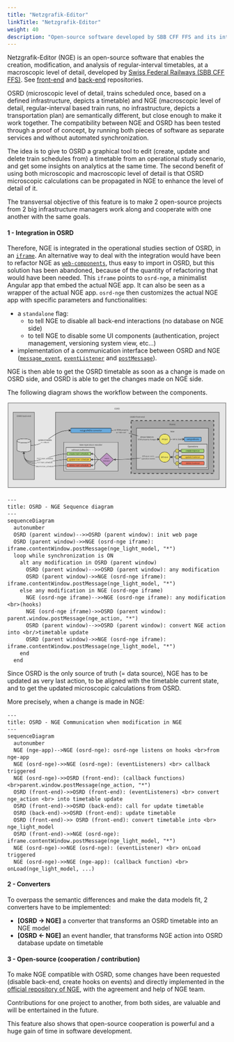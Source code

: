 ```yaml
---
title: "Netzgrafik-Editor"
linkTitle: "Netzgrafik-Editor"
weight: 40
description: "Open-source software developed by SBB CFF FFS and its integration in OSRD"
---
```


Netzgrafik-Editor (NGE) is an open-source software that enables the creation, modification, and analysis of regular-interval timetables, at a macroscopic level of detail, developed by [Swiss Federal Railways (SBB CFF FFS)](https://www.sbb.ch/). See [front-end](https://github.com/SchweizerischeBundesbahnen/netzgrafik-editor-frontend) and [back-end](https://github.com/SchweizerischeBundesbahnen/netzgrafik-editor-backend) repositories.

OSRD (microscopic level of detail, trains scheduled once, based on a defined infrastructure, depicts a timetable) and NGE (macroscopic level of detail, regular-interval based train runs, no infrastructure, depicts a transportation plan) are semantically different, but close enough to make it work together.
The compatibility between NGE and OSRD has been tested through a proof of concept, by running both pieces of software as separate services and without automated synchronization.

The idea is to give to OSRD a graphical tool to edit (create, update and delete train schedules from) a timetable from an operational study scenario, and get some insights on analytics at the same time. The second benefit of using both microscopic and macroscopic level of detail is that OSRD microscopic calculations can be propagated in NGE to enhance the level of detail of it.

The transversal objective of this feature is to make 2 open-source projects from 2 big infrastructure managers work along and cooperate with one another with the same goals.

#### 1 - Integration in OSRD

Therefore, NGE is integrated in the operational studies section of OSRD, in an [`iframe`](https://developer.mozilla.org/fr/docs/Web/HTML/Element/iframe). An alternative way to deal with the integration would have been to refactor NGE as [`web-components`](https://developer.mozilla.org/fr/docs/Web/API/Web_components), thus easy to import in OSRD, but this solution has been abandoned, because of the quantity of refactoring that would have been needed. This `iframe` points to `osrd-nge`, a minimalist Angular app that embed the actual NGE app. It can also be seen as a wrapper of the actual NGE app. `osrd-nge` then customizes the actual NGE app with specific parameters and functionalities:
- a `standalone` flag:
  - to tell NGE to disable all back-end interactions (no database on NGE side)
  - to tell NGE to disable some UI components (authentication, project management, versioning system view, etc...)
- implementation of a communication interface between OSRD and NGE ([`message_event`](https://developer.mozilla.org/fr/docs/Web/API/Window/message_event), [`eventListener`](https://developer.mozilla.org/fr/docs/Web/API/EventTarget/addEventListener) and [`postMessage`](https://developer.mozilla.org/fr/docs/Web/API/Window/postMessage)).

NGE is then able to get the OSRD timetable as soon as a change is made on OSRD side, and OSRD is able to get the changes made on NGE side.

The following diagram shows the workflow between the components.

![Concept diagram](osrd_nge_concept_diagram.jpg)

```mermaid
---
title: OSRD - NGE Sequence diagram
---
sequenceDiagram
  autonumber
  OSRD (parent window)-->>OSRD (parent window): init web page
  OSRD (parent window)->>NGE (osrd-nge iframe): iframe.contentWindow.postMessage(nge_light_model, "*")
  loop while synchronization is ON
    alt any modification in OSRD (parent window)
      OSRD (parent window)-->>OSRD (parent window): any modification
      OSRD (parent window)->>NGE (osrd-nge iframe): iframe.contentWindow.postMessage(nge_light_model, "*")
    else any modification in NGE (osrd-nge iframe)
      NGE (osrd-nge iframe)-->>NGE (osrd-nge iframe): any modification <br>(hooks)
      NGE (osrd-nge iframe)->>OSRD (parent window): parent.window.postMessage(nge_action, "*")
      OSRD (parent window)-->>OSRD (parent window): convert NGE action into <br/>timetable update
      OSRD (parent window)->>NGE (osrd-nge iframe): iframe.contentWindow.postMessage(nge_light_model, "*")
    end
  end
```

Since OSRD is the only source of truth (= data source), NGE has to be updated as very last action, to be aligned with the timetable current state, and to get the updated microscopic calculations from OSRD.

More precisely, when a change is made in NGE:

```mermaid
---
title: OSRD - NGE Communication when modification in NGE
---
sequenceDiagram
  autonumber
  NGE (nge-app)-->NGE (osrd-nge): osrd-nge listens on hooks <br>from nge-app
  NGE (osrd-nge)->>NGE (osrd-nge): (eventListeners) <br> callback triggered
  NGE (osrd-nge)->>OSRD (front-end): (callback functions) <br>parent.window.postMessage(nge_action, "*")
  OSRD (front-end)->>OSRD (front-end): (eventListeners) <br> convert nge_action <br> into timetable update
  OSRD (front-end)->>OSRD (back-end): call for update timetable
  OSRD (back-end)->>OSRD (front-end): update timetable
  OSRD (front-end)->> OSRD (front-end): convert timetable into <br> nge_light_model
  OSRD (front-end)->>NGE (osrd-nge): iframe.contentWindow.postMessage(nge_light_model, "*")
  NGE (osrd-nge)->>NGE (osrd-nge): (eventListener) <br> onLoad triggered
  NGE (osrd-nge)->>NGE (nge-app): (callback function) <br> onLoad(nge_light_model, ...)
```

#### 2 - Converters

To overpass the semantic differences and make the data models fit, 2 converters have to be implemented:
- **[OSRD -> NGE]** a converter that transforms an OSRD timetable into an NGE model
- **[OSRD <- NGE]** an event handler, that transforms NGE action into OSRD database update on timetable

#### 3 - Open-source (cooperation / contribution)

To make NGE compatible with OSRD, some changes have been requested (disable back-end, create hooks on events) and directly implemented in the [official repository of NGE](https://github.com/SchweizerischeBundesbahnen/netzgrafik-editor-frontend), with the agreement and help of NGE team.

Contributions for one project to another, from both sides, are valuable and will be entertained in the future.

This feature also shows that open-source cooperation is powerful and a huge gain of time in software development.
